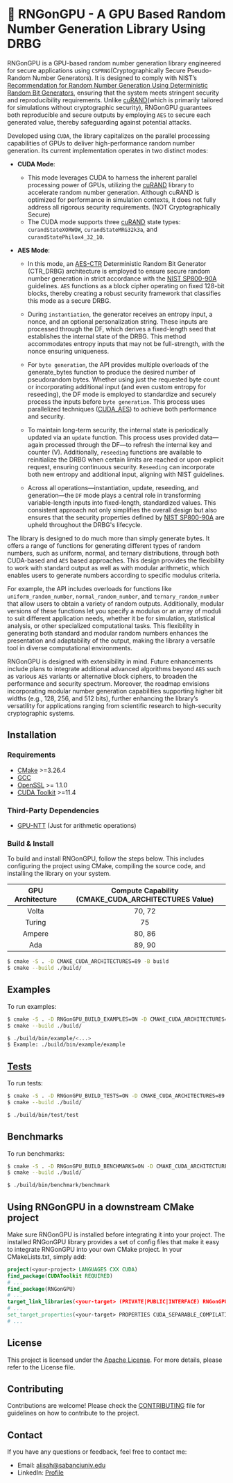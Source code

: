 # 🎲 RNGonGPU - A GPU Based Random Number Generation Library Using DRBG

RNGonGPU is a GPU-based random number generation library engineered for secure applications using `CSPRNG`(Cryptographically Secure Pseudo-Random Number Generators). It is designed to comply with NIST’s [Recommendation for Random Number Generation Using Deterministic Random Bit Generators](https://nvlpubs.nist.gov/nistpubs/SpecialPublications/NIST.SP.800-90Ar1.pdf), ensuring that the system meets stringent security and reproducibility requirements. Unlike [cuRAND](https://docs.nvidia.com/cuda/curand/index.html)(which is primarily tailored for simulations without cryptographic security), RNGonGPU guarantees both reproducible and secure outputs by employing `AES` to secure each generated value, thereby safeguarding against potential attacks.

Developed using `CUDA`, the library capitalizes on the parallel processing capabilities of GPUs to deliver high-performance random number generation. Its current implementation operates in two distinct modes:

- **CUDA Mode**:
    - This mode leverages CUDA to harness the inherent parallel processing power of GPUs, utilizing the [cuRAND](https://docs.nvidia.com/cuda/curand/index.html) library to accelerate random number generation. Although cuRAND is optimized for performance in simulation contexts, it does not fully address all rigorous security requirements. (NOT Cryptographically Secure)
    - The CUDA mode supports three [cuRAND](https://docs.nvidia.com/cuda/curand/index.html) state types: `curandStateXORWOW`, `curandStateMRG32k3a`, and `curandStatePhilox4_32_10`.

- **AES Mode**:
    - In this mode, an [AES-CTR](https://tsapps.nist.gov/publication/get_pdf.cfm?pub_id=936594) Deterministic Random Bit Generator (CTR_DRBG) architecture is employed to ensure secure random number generation in strict accordance with the [NIST SP800-90A](https://nvlpubs.nist.gov/nistpubs/SpecialPublications/NIST.SP.800-90Ar1.pdf) guidelines. `AES` functions as a block cipher operating on fixed 128-bit blocks, thereby creating a robust security framework that classifies this mode as a secure DRBG.

    - During `instantiation`, the generator receives an entropy input, a nonce, and an optional personalization string. These inputs are processed through the DF, which derives a fixed-length seed that establishes the internal state of the DRBG. This method accommodates entropy inputs that may not be full-strength, with the nonce ensuring uniqueness.

    - For `byte generation`, the API provides multiple overloads of the generate_bytes function to produce the desired number of pseudorandom bytes. Whether using just the requested byte count or incorporating additional input (and even custom entropy for reseeding), the DF mode is employed to standardize and securely process the inputs before `byte generation`. This process uses parallelized techniques ([CUDA_AES](https://github.com/cihangirtezcan/CUDA_AES)) to achieve both performance and security.

    - To maintain long-term security, the internal state is periodically updated via an `update` function. This process uses provided data—again processed through the DF—to refresh the internal key and counter (V). Additionally, `reseeding` functions are available to reinitialize the DRBG when certain limits are reached or upon explicit request, ensuring continuous security. `Reseeding` can incorporate both new entropy and additional input, aligning with NIST guidelines.

    - Across all operations—instantiation, update, reseeding, and generation—the `DF` mode plays a central role in transforming variable-length inputs into fixed-length, standardized values. This consistent approach not only simplifies the overall design but also ensures that the security properties defined by [NIST SP800-90A](https://nvlpubs.nist.gov/nistpubs/SpecialPublications/NIST.SP.800-90Ar1.pdf) are upheld throughout the DRBG's lifecycle.

The library is designed to do much more than simply generate bytes. It offers a range of functions for generating different types of random numbers, such as uniform, normal, and ternary distributions, through both CUDA-based and `AES` based approaches. This design provides the flexibility to work with standard output as well as with modular arithmetic, which enables users to generate numbers according to specific modulus criteria.

For example, the API includes overloads for functions like `uniform_random_number`, `normal_random_number`, and `ternary_random_number` that allow users to obtain a variety of random outputs. Additionally, modular versions of these functions let you specify a modulus or an array of moduli to suit different application needs, whether it be for simulation, statistical analysis, or other specialized computational tasks. This flexibility in generating both standard and modular random numbers enhances the presentation and adaptability of the output, making the library a versatile tool in diverse computational environments.
     
RNGonGPU is designed with extensibility in mind. Future enhancements include plans to integrate additional advanced algorithms beyond `AES` such as various `AES` variants or alternative block ciphers, to broaden the performance and security spectrum. Moreover, the roadmap envisions incorporating modular number generation capabilities supporting higher bit widths (e.g., 128, 256, and 512 bits), further enhancing the library’s versatility for applications ranging from scientific research to high-security cryptographic systems.

## Installation

### Requirements

- [CMake](https://cmake.org/download/) >=3.26.4
- [GCC](https://gcc.gnu.org/)
- [OpenSSL](https://www.openssl.org/) >= 1.1.0
- [CUDA Toolkit](https://developer.nvidia.com/cuda-downloads) >=11.4

### Third-Party Dependencies
- [GPU-NTT](https://github.com/Alisah-Ozcan/GPU-NTT) (Just for arithmetic operations)


### Build & Install

To build and install RNGonGPU, follow the steps below. This includes configuring the project using CMake, compiling the source code, and installing the library on your system.

<div align="center">

| GPU Architecture | Compute Capability (CMAKE_CUDA_ARCHITECTURES Value) |
|:----------------:|:---------------------------------------------------:|
| Volta  | 70, 72 |
| Turing | 75 |
| Ampere | 80, 86 |
| Ada	 | 89, 90 |

</div>

```bash
$ cmake -S . -D CMAKE_CUDA_ARCHITECTURES=89 -B build
$ cmake --build ./build/
```

## Examples

To run examples:

```bash
$ cmake -S . -D RNGonGPU_BUILD_EXAMPLES=ON -D CMAKE_CUDA_ARCHITECTURES=89 -B build
$ cmake --build ./build/

$ ./build/bin/example/<...>
$ Example: ./build/bin/example/example
```

## [Tests](/test/README.md)

To run tests:
```bash
$ cmake -S . -D RNGonGPU_BUILD_TESTS=ON -D CMAKE_CUDA_ARCHITECTURES=89 -B build
$ cmake --build ./build/

$ ./build/bin/test/test
```

## Benchmarks

To run benchmarks:
```bash
$ cmake -S . -D RNGonGPU_BUILD_BENCHMARKS=ON -D CMAKE_CUDA_ARCHITECTURES=89 -B build
$ cmake --build ./build/

$ ./build/bin/benchmark/benchmark
```

## Using RNGonGPU in a downstream CMake project

Make sure RNGonGPU is installed before integrating it into your project. The installed RNGonGPU library provides a set of config files that make it easy to integrate RNGonGPU into your own CMake project. In your CMakeLists.txt, simply add:

```cmake
project(<your-project> LANGUAGES CXX CUDA)
find_package(CUDAToolkit REQUIRED)
# ...
find_package(RNGonGPU)
# ...
target_link_libraries(<your-target> (PRIVATE|PUBLIC|INTERFACE) RNGonGPU::RNGonGPU CUDA::cudart)
# ...
set_target_properties(<your-target> PROPERTIES CUDA_SEPARABLE_COMPILATION ON)
# ...
```

## License
This project is licensed under the [Apache License](LICENSE). For more details, please refer to the License file.

## Contributing
Contributions are welcome! Please check the [CONTRIBUTING](CONTRIBUTING.md) file for guidelines on how to contribute to the project.

## Contact
If you have any questions or feedback, feel free to contact me: 
- Email: alisah@sabanciuniv.edu
- LinkedIn: [Profile](https://www.linkedin.com/in/ali%C5%9Fah-%C3%B6zcan-472382305/)